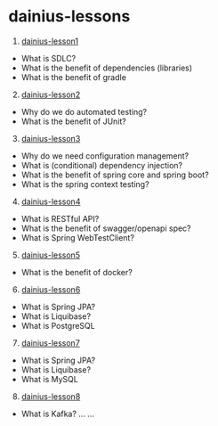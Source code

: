 # dainius-lessons

1. [dainius-lesson1](./dainius-lesson1)
  - What is SDLC?
  - What is the benefit of dependencies (libraries) 
  - What is the benefit of gradle
2. [dainius-lesson2](./dainius-lesson2)
  - Why do we do automated testing?
  - What is the benefit of JUnit?
3. [dainius-lesson3](./dainius-lesson3)
  - Why do we need configuration management?
  - What is (conditional) dependency injection?
  - What is the benefit of spring core and spring boot? 
  - What is the spring context testing? 
4. [dainius-lesson4](./dainius-lesson4)
  - What is RESTful API?
  - What is the benefit of swagger/openapi spec?
  - What is Spring WebTestClient?
5. [dainius-lesson5](./dainius-lesson5)
  - What is the benefit of docker?
6. [dainius-lesson6](./dainius-lesson6)
  - What is Spring JPA?
  - What is Liquibase?
  - What is PostgreSQL
7. [dainius-lesson7](./dainius-lesson7)
  - What is Spring JPA?
  - What is Liquibase?
  - What is MySQL
8. [dainius-lesson8](./dainius-lesson8)
  - What is Kafka?
...
...

